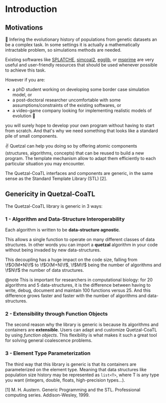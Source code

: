 
# Introduction

## Motivations

:seedling: Infering the evolutionary history of populations from genetic datasets
an be a complex task. In some settings it is
actually a mathematically intractable problem, so simulations methods are needed.

Existing softwares like
[SPLATCHE](http://splatche.com/),
[simcoal2](http://cmpg.unibe.ch/software/simcoal2/),
[egglib](http://mycor.nancy.inra.fr/egglib/index.html), or
[msprime](http://msprime.readthedocs.io/en/stable/index.html) are very useful and
user-friendly resources that should be used whenever possible to achieve this task.

However if you are:
- a phD student working on developing some border case simulation model, or
- a post-doctoral researcher uncomfortable with some assumptions/constraints of the existing
softwares, or
- a video-game company looking for implementing realistic
models of evolution :eyes:

you will surely hope to develop your own program without having to start from scratch. And that's why we need something that looks like a standard pile of small components.

:v: Quetzal can help you doing so by offering atomic components (structures,
algorithms, concepts) that can be reused to build a new program.
The template mechanism allow to adapt them efficiently to each particular situation
you may encounter.

The Quetzal-CoaTL interfaces and components are generic, in the same sense as the
Standard Template Library (STL) [2].

## Genericity in Quetzal-CoaTL

The Quetzal-CoaTL library is generic in 3 ways:

### 1 - Algorithm and Data-Structure Interoperability

Each algorithm is written to be **data-structure agnostic**.

This allows a single function to operate on many different classes of data structures.
In other words you can import a **quetzal** algorithm in your code without being invaded by new data-structures.

This decoupling has a huge impact on the code size, falling from \f$O(M*N)\f$ to \f$O(M+N)\f$, \f$M\f$ being the number of algorithms and \f$N\f$ the number of data structures.

@note
This is important for researchers in computational biology:
for 20 algorithms and 5 data-structures, it is the difference between having to write, debug, document and maintain 100 functions versus 25. And this difference grows faster and faster with the number of algorithms and data-structures.

### 2 - Extensibility through Function Objects

The second reason why the library is generic is because its algorithms and containers are **extensible**. Users can adapt and customize Quetzal-CoaTL by using *function objects*. This flexibility is what makes it such a great tool for solving general coalescence problems.

### 3 - Element Type Parameterization

The third way that this library is generic is that its containers are parameterized on the element type.
Meaning that data structures like population size history may be represented as `list<T>`,
where T is any type you want (integers, double, floats, high-precision types...).

[1] M. H. Austern.
Generic Programming and the STL.
Professional computing series. Addison-Wesley, 1999.
